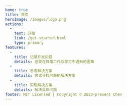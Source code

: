 ```yaml
---
home: true
title: 首页
heroImage: /images/logo.png
actions:
  -
    text: 开始
    link: /get-started.html
    type: primary
features:
  -
    title: 记录开发问题
    details: 记录在日常工作与学习中遇到的困难
  -
    title: 思考解决方案
    details: 尝试寻找问题的解决方案
  -
    title: 实现解决方案
    details: 解决具体问题
footer: MIT Licensed | Copyright © 2023-present Chen
---
```



[default-theme-home]: https://vuejs.press/reference/default-theme/frontmatter.html#home-page
